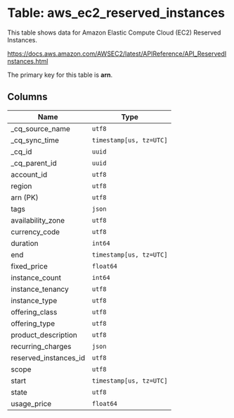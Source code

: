 # Table: aws_ec2_reserved_instances

This table shows data for Amazon Elastic Compute Cloud (EC2) Reserved Instances.

https://docs.aws.amazon.com/AWSEC2/latest/APIReference/API_ReservedInstances.html

The primary key for this table is **arn**.

## Columns

| Name          | Type          |
| ------------- | ------------- |
|_cq_source_name|`utf8`|
|_cq_sync_time|`timestamp[us, tz=UTC]`|
|_cq_id|`uuid`|
|_cq_parent_id|`uuid`|
|account_id|`utf8`|
|region|`utf8`|
|arn (PK)|`utf8`|
|tags|`json`|
|availability_zone|`utf8`|
|currency_code|`utf8`|
|duration|`int64`|
|end|`timestamp[us, tz=UTC]`|
|fixed_price|`float64`|
|instance_count|`int64`|
|instance_tenancy|`utf8`|
|instance_type|`utf8`|
|offering_class|`utf8`|
|offering_type|`utf8`|
|product_description|`utf8`|
|recurring_charges|`json`|
|reserved_instances_id|`utf8`|
|scope|`utf8`|
|start|`timestamp[us, tz=UTC]`|
|state|`utf8`|
|usage_price|`float64`|